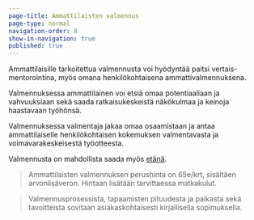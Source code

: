```yaml
---
page-title: Ammattilaisten valmennus
page-type: normal
navigation-order: 8
show-in-navigation: true
published: true
---
```


Ammattilaisille tarkoitettua valmennusta voi hyödyntää paitsi vertais-mentorointina, myös omana henkilökohtaisena ammattivalmennuksena.

Valmennuksessa ammattilainen voi etsiä omaa potentiaaliaan ja vahvuuksiaan sekä saada ratkaisukeskeistä näkökulmaa ja keinoja haastavaan työhönsä.

Valmennuksessa valmentaja jakaa omaa osaamistaan ja antaa ammattilaiselle henkilökohtaisen kokemuksen valmentavasta ja voimavarakeskeisestä työotteesta.

Valmennusta on mahdollista saada myös [etänä](/etavalmennus).

> Ammattilaisten valmennuksen perushinta on 65e/krt, sisältäen arvonlisäveron. Hintaan lisätään tarvittaessa matkakulut.

> Valmennusprosessista, tapaamisten pituudesta ja paikasta sekä tavoitteista sovitaan asiakaskohtaisesti kirjallisella sopimuksella.
